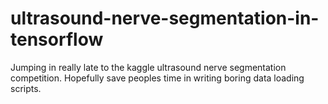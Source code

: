 # ultrasound-nerve-segmentation-in-tensorflow
Jumping in really late to the kaggle ultrasound nerve segmentation competition. Hopefully save peoples time in writing boring data loading scripts.

